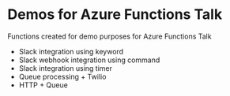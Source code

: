 # Demos for Azure Functions Talk

Functions created for demo purposes for Azure Functions Talk

* Slack integration using keyword
* Slack webhook integration using command
* Slack integration using timer
* Queue processing + Twilio
* HTTP + Queue
